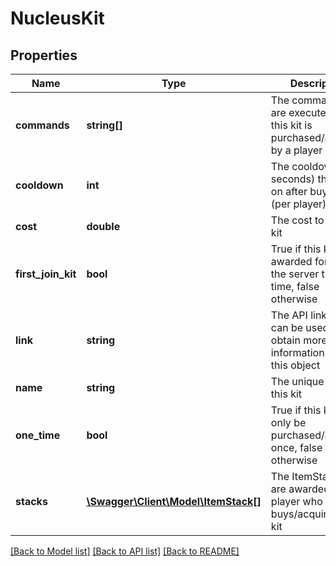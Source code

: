 # NucleusKit

## Properties
Name | Type | Description | Notes
------------ | ------------- | ------------- | -------------
**commands** | **string[]** | The commands that are executed when this kit is purchased/acquired by a player | 
**cooldown** | **int** | The cooldown (in seconds) this kit is on after buying it (per player) | 
**cost** | **double** | The cost to buy this kit | 
**first_join_kit** | **bool** | True if this kit is awarded for joining the server the first time, false otherwise | 
**link** | **string** | The API link that can be used to obtain more information about this object | 
**name** | **string** | The unique name of this kit | 
**one_time** | **bool** | True if this kit can only be purchased/acquired once, false otherwise | 
**stacks** | [**\Swagger\Client\Model\ItemStack[]**](ItemStack.md) | The ItemStacks that are awarded to the player who buys/acquires this kit | 

[[Back to Model list]](../README.md#documentation-for-models) [[Back to API list]](../README.md#documentation-for-api-endpoints) [[Back to README]](../README.md)


